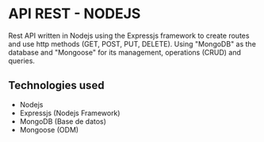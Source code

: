 # API REST - NODEJS

Rest API written in Nodejs using the Expressjs framework to create routes and use http methods (GET, POST, PUT, DELETE). Using "MongoDB" as the database and "Mongoose" for its management, operations (CRUD) and queries.

## Technologies used

* Nodejs
* Expressjs (Nodejs Framework)
* MongoDB (Base de datos)
* Mongoose (ODM)